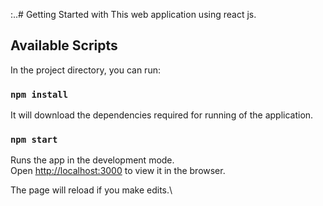 :..# Getting Started with This web application using react js.

## Available Scripts

In the project directory, you can run:

### `npm install`

It will download the dependencies required for running of the application.

### `npm start`

Runs the app in the development mode.\
Open [http://localhost:3000](http://localhost:3000) to view it in the browser.

The page will reload if you make edits.\
